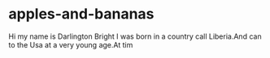 # apples-and-bananas

Hi my name is Darlington Bright I was born in a country call Liberia.And can to the Usa at a very young age.At tim        
